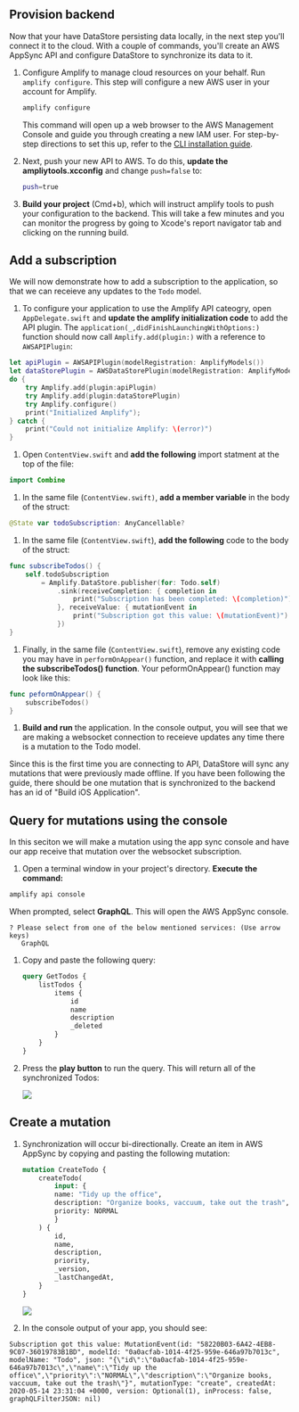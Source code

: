 ## Provision backend
Now that your have DataStore persisting data locally, in the next step you'll connect it to the cloud. With a couple of commands, you'll create an AWS AppSync API and configure DataStore to synchronize its data to it.

1. Configure Amplify to manage cloud resources on your behalf. Run `amplify configure`. This step will configure a new AWS user in your account for Amplify.

    ```bash
    amplify configure
    ```

   This command will open up a web browser to the AWS Management Console and guide you through creating a new IAM user. For step-by-step directions to set this up, refer to the [CLI installation guide](~/cli/start/install.md).

1. Next, push your new API to AWS. To do this, **update the ampliytools.xcconfig** and change `push=false` to:
    ```bash
    push=true
    ```

1. **Build your project** (Cmd+b), which will instruct amplify tools to push your configuration to the backend. This will take a few minutes and you can monitor the progress by going to Xcode's report navigator tab and clicking on the running build.

##  Add a subscription
We will now demonstrate how to add a subscription to the application, so that we can receieve any updates to the `Todo` model.
1. To configure your application to use the Amplify API cateogry, open `AppDelegate.swift` and **update the amplify initialization code** to add the API plugin.  The `application(_,didFinishLaunchingWithOptions:)` function should now call `Amplify.add(plugin:)` with a reference to `AWSAPIPlugin`:
  ```swift
  let apiPlugin = AWSAPIPlugin(modelRegistration: AmplifyModels())
  let dataStorePlugin = AWSDataStorePlugin(modelRegistration: AmplifyModels())
  do {
      try Amplify.add(plugin:apiPlugin)
      try Amplify.add(plugin:dataStorePlugin)
      try Amplify.configure()
      print("Initialized Amplify");
  } catch {
      print("Could not initialize Amplify: \(error)")
  }
  ```

1. Open `ContentView.swift` and **add the following** import statment at the top of the file:
  ```swift
  import Combine
  ```

1. In the same file (`ContentView.swift)`, **add a member variable** in the body of the struct:
  ```swift
  @State var todoSubscription: AnyCancellable?
  ```

1. In the same file (`ContentView.swift`), **add the following** code to the body of the struct:
  ```swift
  func subscribeTodos() {
      self.todoSubscription
          = Amplify.DataStore.publisher(for: Todo.self)
              .sink(receiveCompletion: { completion in
                  print("Subscription has been completed: \(completion)")
              }, receiveValue: { mutationEvent in
                  print("Subscription got this value: \(mutationEvent)")
              })
  }
  ```

1.  Finally, in the same file (`ContentView.swift`), remove any existing code you may have in `performOnAppear()` function, and replace it with **calling the subscribeTodos() function**.  Your peformOnAppear() function may look like this:
  ```swift
  func peformOnAppear() {
      subscribeTodos()
  }
  ```

1.  **Build and run** the application.  In the console output, you will see that we are making a websocket connection to receieve updates any time there is a mutation to the Todo model.

Since this is the first time you are connecting to API, DataStore will sync any mutations that were previously made offline.  If you have been following the guide, there should be one mutation that is synchronized to the backend has an id of "Build iOS Application".

## Query for mutations using the console

In this seciton we will make a mutation using the app sync console and have our app receive that mutation over the websocket subscription.

1. Open a terminal window in your project's directory. **Execute the command:**
  ```bash
  amplify api console
  ```
  
  When prompted, select **GraphQL**. This will open the AWS AppSync console.
   ```Console
   ? Please select from one of the below mentioned services: (Use arrow keys)
      GraphQL 
   ```

1. Copy and paste the following query:

    ```graphql
    query GetTodos {
        listTodos {
            items {
                id
                name
                description
                _deleted
            }
        }
    }
    ```

1. Press the **play button** to run the query. This will return all of the synchronized Todos:

    ![](~/images/lib/getting-started/ios/set-up-ios-appsync-query.png)

## Create a mutation

1. Synchronization will occur bi-directionally. Create an item in AWS AppSync by copying and pasting the following mutation:

    ```graphql
    mutation CreateTodo {
        createTodo(
            input: {
            name: "Tidy up the office",
            description: "Organize books, vaccuum, take out the trash",
            priority: NORMAL
            }
        ) {
            id,
            name,
            description,
            priority,
            _version,
            _lastChangedAt,
        }
    }
    ```

    ![](~/images/lib/getting-started/ios/set-up-ios-appsync-create.png)

1. In the console output of your app, you should see:

  ```console
  Subscription got this value: MutationEvent(id: "58220B03-6A42-4EB8-9C07-36019783B1BD", modelId: "0a0acfab-1014-4f25-959e-646a97b7013c", modelName: "Todo", json: "{\"id\":\"0a0acfab-1014-4f25-959e-646a97b7013c\",\"name\":\"Tidy up the office\",\"priority\":\"NORMAL\",\"description\":\"Organize books, vaccuum, take out the trash\"}", mutationType: "create", createdAt: 2020-05-14 23:31:04 +0000, version: Optional(1), inProcess: false, graphQLFilterJSON: nil)
  ```